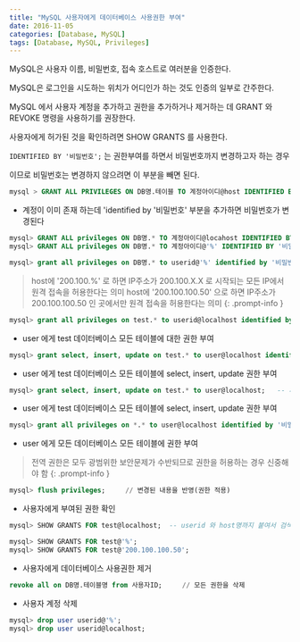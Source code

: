 ```yaml
---
title: "MySQL 사용자에게 데이터베이스 사용권한 부여"
date: 2016-11-05
categories: [Database, MySQL]
tags: [Database, MySQL, Privileges]
---
```


MySQL은 사용자 이름, 비밀번호, 접속 호스트로 여러분을 인증한다. 

MySQL은 로그인을 시도하는 위치가 어디인가 하는 것도 인증의 일부로 간주한다.

MySQL 에서 사용자 계정을 추가하고 권한을 추가하거나 제거하는 데 GRANT 와 REVOKE 명령을 사용하기를 권장한다.

사용자에게 허가된 것을 확인하려면 SHOW GRANTS 를 사용한다.


`IDENTIFIED BY '비밀번호';` 는 권한부여를 하면서 비밀번호까지 변경하고자 하는 경우

이므로 비밀번호는 변경하지 않으려면 이 부분을 빼면 된다.


```sql
mysql > GRANT ALL PRIVILEGES ON DB명.테이블 TO 계정아이디@host IDENTIFIED BY '비밀번호';
```

- 계정이 이미 존재 하는데 'identified by '비밀번호' 부분을 추가하면 비밀번호가 변경된다
```sql
mysql> GRANT ALL privileges ON DB명.* TO 계정아이디@locahost IDENTIFIED BY '비밀번호';
mysql> GRANT ALL privileges ON DB명.* TO 계정아이디@'%' IDENTIFIED BY '비밀번호';
```

```sql
mysql> grant all privileges on DB명.* to userid@'%' identified by '비밀번호' ;  //모든 원격지에서 접속 권한 추가
```

> host에 '200.100.%' 로 하면 IP주소가 200.100.X.X 로 시작되는 모든 IP에서 원격 접속을 허용한다는 의미
> host에 '200.100.100.50' 으로 하면 IP주소가 200.100.100.50 인 곳에서만 원격 접속을 허용한다는 의미
{: .prompt-info }


```sql
mysql> grant all privileges on test.* to userid@localhost identified by '비밀번호';
```
- user 에게 test 데이터베이스 모든 테이블에 대한 권한 부여


```sql
mysql> grant select, insert, update on test.* to user@localhost identified by '비밀번호';
```
- user 에게 test 데이터베이스 모든 테이블에 select, insert, update 권한 부여


```sql
mysql> grant select, insert, update on test.* to user@localhost;   -- 패스워드는 변경없이 권한만 부여하는 경우
```
- user 에게 test 데이터베이스 모든 테이블에 select, insert, update 권한 부여


```sql
mysql> grant all privileges on *.* to user@localhost identified by '비밀번호' with grant option;
```

- user 에게 모든 데이터베이스 모든 테이블에 권한 부여
> 전역 권한은 모두 광범위한 보안문제가 수반되므로 권한을 허용하는 경우 신중해야 함
{: .prompt-info }

```sql
mysql> flush privileges;     // 변경된 내용을 반영(권한 적용)
```



- 사용자에게 부여된 권한 확인
```sql
mysql> SHOW GRANTS FOR test@localhost;  -- userid 와 host명까지 붙여서 검색해야 함
```

```sql
mysql> SHOW GRANTS FOR test@'%';
mysql> SHOW GRANTS FOR test@'200.100.100.50';
```


- 사용자에게 데이터베이스 사용권한 제거
```sql
revoke all on DB명.테이블명 from 사용자ID;     // 모든 권한을 삭제
```

- 사용자 계정 삭제
```sql
mysql> drop user userid@'%';
mysql> drop user userid@localhost;
```
